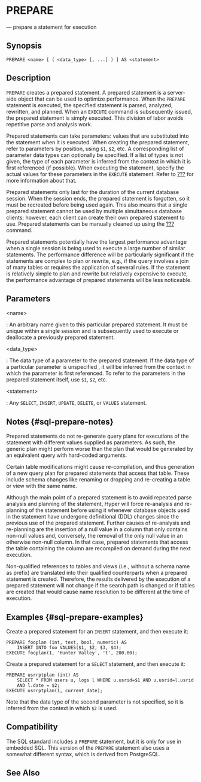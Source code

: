# PREPARE

— prepare a statement for execution

## Synopsis

```sql_template
PREPARE <name> [ ( <data_type> [, ...] ) ] AS <statement>
```

## Description

`PREPARE` creates a prepared statement. A prepared statement is a
server-side object that can be used to optimize performance. When the
`PREPARE` statement is executed, the specified statement is parsed,
analyzed, rewritten, and planned. When an `EXECUTE` command is
subsequently issued, the prepared statement is simply executed. This
division of labor avoids repetitive parse and analysis work.

Prepared statements can take parameters: values that are substituted
into the statement when it is executed. When creating the prepared
statement, refer to parameters by position, using `$1`, `$2`, etc. A
corresponding list of parameter data types can optionally be specified.
If a list of types is not given, the type of each parameter is inferred
from the context in which it is first referenced (if possible). When
executing the statement, specify the actual values for these parameters
in the `EXECUTE` statement. Refer to [???](#sql-execute) for more
information about that.

Prepared statements only last for the duration of the current database
session. When the session ends, the prepared statement is forgotten, so
it must be recreated before being used again. This also means that a
single prepared statement cannot be used by multiple simultaneous
database clients; however, each client can create their own prepared
statement to use. Prepared statements can be manually cleaned up using
the [???](#sql-deallocate) command.

Prepared statements potentially have the largest performance advantage
when a single session is being used to execute a large number of similar
statements. The performance difference will be particularly significant
if the statements are complex to plan or rewrite, e.g., if the query
involves a join of many tables or requires the application of several
rules. If the statement is relatively simple to plan and rewrite but
relatively expensive to execute, the performance advantage of prepared
statements will be less noticeable.

## Parameters

\<name\>

:   An arbitrary name given to this particular prepared statement. It
    must be unique within a single session and is subsequently used to
    execute or deallocate a previously prepared statement.

\<data_type\>

:   The data type of a parameter to the prepared statement. If the data
    type of a particular parameter is unspecified , it will be inferred
    from the context in which the parameter is first referenced. To
    refer to the parameters in the prepared statement itself, use `$1`,
    `$2`, etc.

\<statement\>

:   Any `SELECT`, `INSERT`, `UPDATE`, `DELETE`, or `VALUES` statement.

## Notes {#sql-prepare-notes}

Prepared statements do not re-generate query plans for executions of the
statement with different values supplied as parameters. As such, the
generic plan might perform worse than the plan that would be generated
by an equivalent query with hard-coded arguments.

Certain table modifications might cause re-compilation, and thus
generation of a new query plan for prepared statements that access that
table. These include schema changes like renaming or dropping and
re-creating a table or view with the same name.

Although the main point of a prepared statement is to avoid repeated
parse analysis and planning of the statement, Hyper will force
re-analysis and re-planning of the statement before using it whenever
database objects used in the statement have undergone definitional (DDL)
changes since the previous use of the prepared statement. Further causes
of re-analysis and re-planning are the insertion of a null value in a
column that only contains non-null values and, conversely, the removal
of the only null value in an otherwise non-null column. In that case,
prepared statements that access the table containing the column are
recompiled on demand during the next execution.

Non-qualified references to tables and views (i.e., without a schema
name as prefix) are translated into their qualified counterparts when a
prepared statement is created. Therefore, the results delivered by the
execution of a prepared statement will not change if the search path is
changed or if tables are created that would cause name resolution to be
different at the time of execution.

## Examples {#sql-prepare-examples}

Create a prepared statement for an `INSERT` statement, and then execute
it:

    PREPARE fooplan (int, text, bool, numeric) AS
        INSERT INTO foo VALUES($1, $2, $3, $4);
    EXECUTE fooplan(1, 'Hunter Valley', 't', 200.00);

Create a prepared statement for a `SELECT` statement, and then execute
it:

    PREPARE usrrptplan (int) AS
        SELECT * FROM users u, logs l WHERE u.usrid=$1 AND u.usrid=l.usrid
        AND l.date = $2;
    EXECUTE usrrptplan(1, current_date);

Note that the data type of the second parameter is not specified, so it
is inferred from the context in which `$2` is used.

## Compatibility

The SQL standard includes a `PREPARE` statement, but it is only for use
in embedded SQL. This version of the `PREPARE` statement also uses a
somewhat different syntax, which is derived from PostgreSQL.

## See Also
